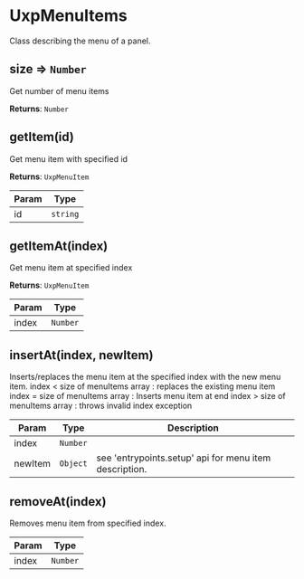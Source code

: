 
<a name="uxpmenuitems" id="uxpmenuitems"></a>

# UxpMenuItems
Class describing the menu of a panel.


<a name="uxpmenuitems-size" id="uxpmenuitems-size"></a>

## size ⇒ `Number`
Get number of menu items

**Returns**: `Number`  


<a name="uxpmenuitems-getitem" id="uxpmenuitems-getitem"></a>

## getItem(id)
Get menu item with specified id

**Returns**: `UxpMenuItem`  

| Param | Type |
| --- | --- |
| id | `string` | 



<a name="uxpmenuitems-getitemat" id="uxpmenuitems-getitemat"></a>

## getItemAt(index)
Get menu item at specified index

**Returns**: `UxpMenuItem`  

| Param | Type |
| --- | --- |
| index | `Number` | 



<a name="uxpmenuitems-insertat" id="uxpmenuitems-insertat"></a>

## insertAt(index, newItem)
Inserts/replaces the menu item at the specified index with the new menu item.
         index < size of menuItems array : replaces the existing menu item
         index = size of menuItems array : Inserts menu item at end
         index > size of menuItems array : throws invalid index exception


| Param | Type | Description |
| --- | --- | --- |
| index | `Number` |  |
| newItem | `Object` | see 'entrypoints.setup' api for menu item description. |



<a name="uxpmenuitems-removeat" id="uxpmenuitems-removeat"></a>

## removeAt(index)
Removes menu item from specified index.


| Param | Type |
| --- | --- |
| index | `Number` | 


  